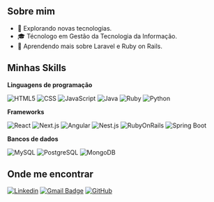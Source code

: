 ## Sobre mim

- 🤔 Explorando novas tecnologias.
- 🎓 Técnologo em Gestão da Tecnologia da Informação.
- 🌱 Aprendendo mais sobre Laravel e Ruby on Rails.

## Minhas Skills

**Linguagens de programação**

![HTML5](https://img.shields.io/badge/-HTML5-333333?style=flat&logo=HTML5)
![CSS](https://img.shields.io/badge/-CSS-333333?style=flat&logo=CSS3&logoColor=1572B6)
![JavaScript](https://img.shields.io/badge/-JavaScript-333333?style=flat&logo=javascript)
![Java](https://img.shields.io/badge/-Java-333333?style=flat&logo=java)
![Ruby](https://img.shields.io/badge/-Ruby-333333?style=flat&logo=ruby)
![Python](https://img.shields.io/badge/-Python-333333?style=flat&logo=python)

**Frameworks**

![React](https://img.shields.io/badge/-React-333333?style=flat&logo=react)
![Next.js](https://img.shields.io/badge/-Next.js-333333?style=flat&logo=nextdotjs)
![Angular](https://img.shields.io/badge/-Angular-333333?style=flat&logo=angular)
![Nest.js](https://img.shields.io/badge/-Nest.js-333333?style=flat&logo=nestjs)
![RubyOnRails](https://img.shields.io/badge/-RubyOnRails-333333?style=flat&logo=rubyonrails)
![Spring Boot](https://img.shields.io/badge/-SpringBoot-333333?style=flat&logo=springboot)

**Bancos de dados**

![MySQL](https://img.shields.io/badge/-MySQL-333333?style=flat&logo=mysql)
![PostgreSQL](https://img.shields.io/badge/-PostgreSQL-333333?style=flat&logo=postgresql)
![MongoDB](https://img.shields.io/badge/-MongoDB-333333?style=flat&logo=mongodb)

## Onde me encontrar

[![Linkedin](https://img.shields.io/badge/-felipemmmori-blue?style=flat-square&logo=Linkedin&logoColor=white&link=https://www.linkedin.com/in/felipemmmori/)](https://www.linkedin.com/in/felipemmmori/)
[![Gmail Badge](https://img.shields.io/badge/-fmatheusog@gmail.com-006bed?style=flat-square&logo=Gmail&logoColor=white&link=mailto:SEU-EMAIL)](mailto:SEU-EMAIL)
[![GitHub](https://img.shields.io/github/followers/fmatheusog?label=follow&style=social)](https://github.com/fmatheusog)
